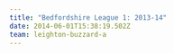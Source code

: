 ```yaml
---
title: "Bedfordshire League 1: 2013-14"
date: 2014-06-01T15:38:19.502Z
team: leighton-buzzard-a
---
```

